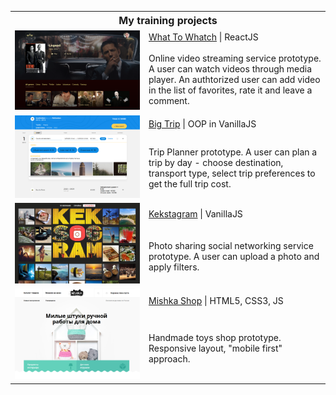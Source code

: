 <table>
  <tr>
    <th colspan="2" style="font-size: 16px; font-weight: 700;">My training projects</th>
  </tr>
  <tr>
    <td rowspan="2" width="200"><a href="https://what-to-watch.nikasts.vercel.app/" target="_blank"><img width="100%" height="auto" src="Screenshot_WTW.png" title="What To Whatch" alt="What To Whatch"></a></td>
    <td><a href="https://github.com/NikaSts/What_To_Watch" target="_blank">What To Whatch</a> &#124; ReactJS
</td>
  </tr>
  <tr>
    <td>Online video streaming service prototype. A user can watch videos through media player. An authtorized user can add video in the list of favorites, rate it and leave a comment.</td>
  </tr>
  <tr>
    <td rowspan="2"><a href="https://nikasts.github.io/Big_Trip/" target="_blank"><img width="100%" height="auto" src="Screenshot_BT.png" title="Big Trip" alt="Big Trip"></a></td>
    <td><a href="https://github.com/NikaSts/Big_Trip" target="_blank">Big Trip</a> &#124; OOP in VanillaJS</td>
  </tr>
  <tr>
    <td>Trip Planner prototype. A user can plan a trip by day - choose destination, transport type, select trip preferences to get the full trip cost.</td>
  </tr>
  <tr>
    <td rowspan="2" width="200"><a href="https://nikasts.github.io/Kekstagram/" target="_blank"><img width="100%" height="auto" src="Screenshot_KG.png" title="Kekstagram" alt="Kekstagram"></a></td>
    <td><a href="https://github.com/NikaSts/Kekstagram" target="_blank">Kekstagram</a> &#124; VanillaJS </td>
  </tr>
  <tr>
    <td>Photo sharing social networking service prototype. A user can upload a photo and apply filters.</td>
  </tr>
  <tr>
    <td rowspan="2"><a target="_blank" href="https://nikasts.github.io/Mishka/"><img width="100%" height="auto" src="Screenshot_Mishka.png" title="Mishka" alt="Mishka"></a></td>
    <td><a href="https://github.com/NikaSts/Mishka" target="_blank">Mishka Shop</a>  &#124; HTML5, CSS3, JS</td>
  </tr>
  <tr>
    <td>Handmade toys shop prototype. Responsive layout, "mobile first" approach.</td>
  </tr>
</table>
